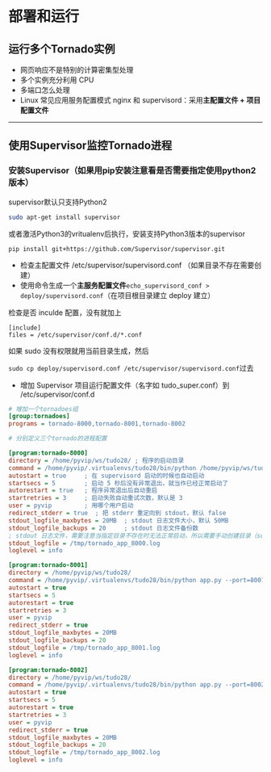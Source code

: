 # 部署和运行

## 运行多个Tornado实例

* 网页响应不是特别的计算密集型处理
* 多个实例充分利用 CPU
* 多端口怎么处理
* Linux 常见应用服务配置模式 nginx 和 supervisord：采用**主配置文件 + 项目配置文件**

---

## 使用Supervisor监控Tornado进程

### 安装Supervisor（如果用pip安装注意看是否需要指定使用python2版本）

supervisor默认只支持Python2

```bash
sudo apt-get install supervisor
```

或者激活Python3的vritualenv后执行，安装支持Python3版本的supervisor

```
pip install git+https://github.com/Supervisor/supervisor.git
```

* 检查主配置文件 /etc/supervisor/supervisord.conf （如果目录不存在需要创建）
* 使用命令生成一个**主服务配置文件**`echo_supervisord_conf > deploy/supervisord.conf`（在项目根目录建立 deploy 建立）

检查是否 inculde 配置，没有就加上

```
[include]
files = /etc/supervisor/conf.d/*.conf
```

如果 sudo 没有权限就用当前目录生成，然后

`sudo cp deploy/supervisord.conf /etc/supervisor/supervisord.conf`过去

* 增加 Supervisor 项目运行配置文件（名字如 tudo\_super.conf）到 /etc/supervisor/conf.d

```ini
# 增加一个tornadoes组
[group:tornadoes]
programs = tornado-8000,tornado-8001,tornado-8002

# 分别定义三个tornado的进程配置

[program:tornado-8000]
directory = /home/pyvip/ws/tudo28/ ; 程序的启动目录
command = /home/pyvip/.virtualenvs/tudo28/bin/python /home/pyvip/ws/tudo28/app.py --port=8000 ; 启动命令，与手动在命令行启动的命令是一样的，注意这里home不可用~代替
autostart = true     ; 在 supervisord 启动的时候也自动启动
startsecs = 5        ; 启动 5 秒后没有异常退出，就当作已经正常启动了
autorestart = true   ; 程序异常退出后自动重启
startretries = 3     ; 启动失败自动重试次数，默认是 3
user = pyvip         ; 用哪个用户启动
redirect_stderr = true  ; 把 stderr 重定向到 stdout，默认 false
stdout_logfile_maxbytes = 20MB  ; stdout 日志文件大小，默认 50MB
stdout_logfile_backups = 20     ; stdout 日志文件备份数
; stdout 日志文件，需要注意当指定目录不存在时无法正常启动，所以需要手动创建目录（supervisord 会自动创建日志文件）
stdout_logfile = /tmp/tornado_app_8000.log
loglevel = info

[program:tornado-8001]
directory = /home/pyvip/ws/tudo28/
command = /home/pyvip/.virtualenvs/tudo28/bin/python app.py --port=8001
autostart = true
startsecs = 5
autorestart = true
startretries = 3
user = pyvip
redirect_stderr = true
stdout_logfile_maxbytes = 20MB
stdout_logfile_backups = 20
stdout_logfile = /tmp/tornado_app_8001.log
loglevel = info

[program:tornado-8002]
directory = /home/pyvip/ws/tudo28/
command = /home/pyvip/.virtualenvs/tudo28/bin/python app.py --port=8002
autostart = true
startsecs = 5
autorestart = true
startretries = 3
user = pyvip
redirect_stderr = true
stdout_logfile_maxbytes = 20MB
stdout_logfile_backups = 20
stdout_logfile = /tmp/tornado_app_8002.log
loglevel = info
```




